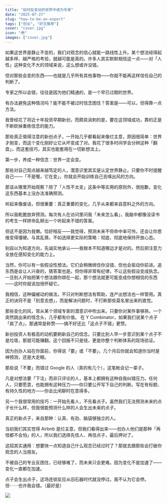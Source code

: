 ```yaml
---
title: "如何在变动的世界中成为专家"
date: "2025-07-27"
slug: "how-to-be-an-expert"
tags: ["创业", "好文推荐"]
cover: "cover.jpg"
icon: "😎"
images: ["cover.jpg"]
---
```

如果这世界是静止不变的，我们对观念的信心就能一路线性上升。某个想法经得起越多样、越严格的考验，就越可能是真的。许多人其实默默相信这一点——对「人性」这种变化不大的领域来说，这么想或许没错。



但对那些会变的东西——也就是几乎所有其他事物——你就不能再这样信任自己的判断了。



专家之所以会错，往往是因为他们精通的，是一个早已过期的世界。



有办法避免这种情况吗？能不能不被过时信念困住？答案是——可以，但得靠一点方法。



我曾经花了将近十年投资早期新创，而颇具讽刺的是，要在这领域成功，靠的正是不断砍掉重练信念的能力。



那些真正值得注意的新创点子，一开始几乎都看起来像烂主意，原因很简单：世界才刚变，而这个变化刚好让它从坏变成了对。我花了很多时间学会分辨这种「翻盘」，而这套技巧，其实也能套用在一切新想法上。



第一步，养成一种信念：世界一定会变。



那些对自己观点越来越笃定的人，潜意识里其实是认定世界静止。只要你不时提醒自己——「不是喔，它在变」，你就会开始训练自己去嗅出风的方向。



那该从哪里开始观察？除了「人性不太变」这条中等实用的原则外，很抱歉，变化这东西基本上没办法准确预测。



听起来像废话，但很重要：真正重要的变化，几乎从来都来自意料之外的方向。



所以我乾脆放弃预测。每次有人在访问里问我「未来怎么看」，我脑中都像没读书的考生一样拼命乱掰出一个听起来不错的答案。



但这不是因为我懒。恰好相反——我觉得，预测未来不但命中率可怜，还会让你思维变得僵硬。与其乱猜，不如选择更实际的策略：彻底、彻底地保持开放心态。



别自以为知道方向，先诚实地承认——我根本不知道哪边才是对的。然后把注意力全放在感知变化的能力上。



当然，你可以有一些假设性想法。它们会稍微绑住你没错，但也会驱动你前进。追东西是会让人兴奋的，猜答案也是。但你得非常有纪律，不让这些假设变成执念。
一旦别人开始把某个想法跟你绑在一起，那个想法就更可能变成你想相信的东西——这时你就该加倍怀疑它。



我相信，这种偏被动的做法，不只对判断想法有帮助，连产出想法也一样管用。真正的诀窍不是「刻意去想」，而是解决问题时，不打断那些莫名冒出来的直觉。



那些变化的风，常从某个领域专家的潜意识中吹出来。只要你对某件事够熟，一个突然跳出来的怪念头，几乎都有价值。
在 Y Combinator，如果我们说某个点子「疯了点」，那通常是称赞——搞不好还比「这点子不错」更赞。



新创投资人有极高的动机要刷新自己的信念。只要比别人早一步意识到某个点子不是垃圾，那就可能赚翻。这个回报不只是钱，更是你整个判断体系的现场验证。



因为创办人站在你面前，你得说「要」或「不要」，几个月后你就会知道你当时是神预测，还是大走眼。



那些说「不要」而错过 Google 的人（真的有几个），这笔帐会记一辈子。



凡是对想法要「下注」而非只评论的人，基本上都拥有这种自我纠错压力。任何人，只要愿意，也能拥有这种压力——你只要公开写下自己的判断。写在有标题、有持久性的地方——你会比闲聊时在意得多。



另一个我很常用的技巧：一开始先看人，不先看点子。虽然我们无法预测未来的点子长什么样，但我很能预测什么样的人会生出未来的点子。



真正的新点子，来自那种：认真、有劲、脑袋够独立的人。



当初我们其实觉得 Airbnb 是烂主意，但我们看得出来——创办人他们是那种「再怪都不会怕」的人，所以我们选择先信人、再信点子，最后押对了。



这招其实通用：想要快一点知道自己什么观念已经过时了？那就去跟那些会打破你观念的人当朋友。



不被自己的专业反困住，已经够难了，而未来只会更难。因为变化不是加速了——变化一直都在加速。



点子会生出点子，这场连锁反应从旧石器时代就没停过。我不认为它会停。
但⋯⋯也许我会错。（最好是）




![](https://prod-files-secure.s3.us-west-2.amazonaws.com/112d0858-5090-4d34-a606-b75eb8d65fd2/46476355-9cf3-4e99-9b7a-3531bc426380/1000202064.png?X-Amz-Algorithm=AWS4-HMAC-SHA256&X-Amz-Content-Sha256=UNSIGNED-PAYLOAD&X-Amz-Credential=ASIAZI2LB4665I75LUWN%2F20250727%2Fus-west-2%2Fs3%2Faws4_request&X-Amz-Date=20250727T165012Z&X-Amz-Expires=3600&X-Amz-Security-Token=IQoJb3JpZ2luX2VjEE4aCXVzLXdlc3QtMiJHMEUCIQCFSSVNq2yHejsLPFB2ZyTqnRUJ9yaJLJPFlfE%2Fc1wK%2BQIgO4Qj9EWXmUf4e%2BaUubXGp9wKQ7ufiU7%2FCGAPqNoGn20q%2FwMIdxAAGgw2Mzc0MjMxODM4MDUiDBCp6yiFdH7BMiDjCCrcAwUJVJjJH3Ln05ipFSVXloPI6lDLedYKETbD9afplOw3uDOrGNFWBSYRCXYA0%2F%2B1Q3KFpwJ14EHDqZgRBnXI2Q85wuLnXsDlLQZvZ9A5vag36iUZYUtR0KMj6%2FlegZ3uTWOSfWK5HoCF7wyVdEt4iMGszg3rL06yohhlK83c77O9W37v9OnwQRQ51cyB8UXeFIZTGPzGpMB1rFwEKsJJWyH52x%2BeL%2FygYfn%2FFtKngRtrN6xQp1EEEVl0Hqvj%2B4fKE3OVVJD1uZpJUJyp17L98OUdKbquC0ROwfIndkG94LBmeQRNgNF6rA8Abr%2FvC7UawNXip3Qccy4H2oDTB7mdmFlX%2FH07MZajB0FiKBML5mKCTW8OpWoY%2F280XTIKPT3rMIZpVHF1t9W9gwIhd4aka2N9So9KFwoTbOWwQXrMisDjoQ2j5jtRSePGXtRg%2Fjq2nUqXdbBFke7diF0yHReXEuKPi9lfW%2F3FkPYInK0hhnVoLGIEDzWTz5HgO75gjhmU6vQM%2B65QSvno51gMXOwtav3EX3i4HglrpnapAnOyQmQCAivG77Jb6ucGVeSA5ZEC6kdVE8GG4NURF6nnnBnGc9AzExCYVKD5I%2F4B1QU7bZt8iUPrlKNqZTThVC9BMKHlmMQGOqUBDfVtMird7q1a%2BSWIJWxsfgYCQUI3n91AmSNLzrawBeTkEiR6GwZDNUhQeKxVun%2BnWmDqgPO18%2FNz2tqrliZS%2FZIOhV%2Fx4XlLzLJqLL%2BHJKt0drmMCu1q3hGm%2FYw04uIJQTgUjQjuG8OEPGDNyLOPInEKRM0xsJ4m%2BnTQrPyRHypaIdN%2BcUzNQkFE5qfA3yZMr2%2Fe7GwQ%2F7lHPn2du%2FWXw%2FlVzqAP&X-Amz-Signature=a82b93dbbc11aeeb50da362bfe6f0b3fc31d6e2a4fc2e4acc2647905fc26a447&X-Amz-SignedHeaders=host&x-amz-checksum-mode=ENABLED&x-id=GetObject)

